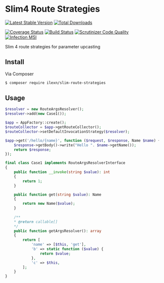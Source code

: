 # Slim4 Route Strategies

[![Latest Stable Version](https://poser.pugx.org/ilexn/slim-route-strategies/v/stable)](https://packagist.org/packages/ilexn/slim-route-strategies)
[![Total Downloads](https://poser.pugx.org/ilexn/slim-route-strategies/downloads)](https://packagist.org/packages/ilexn/slim-route-strategies)

[![Coverage Status](https://coveralls.io/repos/github/iLexN/slim-route-strategies/badge.svg?branch=master)](https://coveralls.io/github/iLexN/slim-route-strategies?branch=master)
[![Build Status](https://travis-ci.org/iLexN/slim-route-strategies.svg?branch=master)](https://travis-ci.org/iLexN/slim-route-strategies)
[![Scrutinizer Code Quality](https://scrutinizer-ci.com/g/iLexN/slim-route-strategies/badges/quality-score.png?b=master)](https://scrutinizer-ci.com/g/iLexN/slim-route-strategies/?branch=master)
[![Infection MSI](https://badge.stryker-mutator.io/github.com/iLexN/slim-route-strategies/master)](https://infection.github.io)

Slim 4 route strategies for parameter upcasting

## Install

Via Composer

``` bash
$ composer require ilexn/slim-route-strategies
```

## Usage

``` php
$resolver = new RouteArgsResolver();
$resolver->add(new Case1());

$app = AppFactory::create();
$routeCollector = $app->getRouteCollector();
$routeCollector->setDefaultInvocationStrategy($resolver);

$app->get('/hello/{name}', function ($request, $response, Name $name) {
    $response->getBody()->write("Hello ". $name->getName());
    return $response;
});

```
``` php
final class Case1 implements RouteArgsResolverInterface
{
    public function __invoke(string $value): int
    {
        return 1;
    }

    public function get(string $value): Name
    {
        return new Name($value);
    }
    
    /**
    * @return callable[]
    */
    public function getArgsResolver(): array
    {
        return [
            'name' => [$this, 'get'],
            'b' => static function ($value) {
                return $value;
            },
            'c' => $this,
        ];
    }
}
```